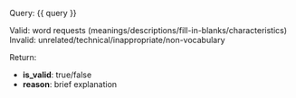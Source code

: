 Query: {{ query }}

Valid: word requests (meanings/descriptions/fill-in-blanks/characteristics)
Invalid: unrelated/technical/inappropriate/non-vocabulary

Return:
- **is_valid**: true/false
- **reason**: brief explanation